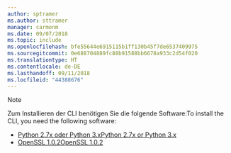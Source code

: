 ```yaml
---
author: sptramer
ms.author: sttramer
manager: carmonm
ms.date: 09/07/2018
ms.topic: include
ms.openlocfilehash: bfe55644e6915115b1ff130b45f7de6537409975
ms.sourcegitcommit: 0e688704889fc88b91588bb6678a933c2d54f020
ms.translationtype: HT
ms.contentlocale: de-DE
ms.lasthandoff: 09/11/2018
ms.locfileid: "44388676"
---
```

> [!NOTE]
> <span data-ttu-id="f43f3-101">Zum Installieren der CLI benötigen Sie die folgende Software:</span><span class="sxs-lookup"><span data-stu-id="f43f3-101">To install the CLI, you need the following software:</span></span>
>
> * [<span data-ttu-id="f43f3-102">Python 2.7x oder Python 3.x</span><span class="sxs-lookup"><span data-stu-id="f43f3-102">Python 2.7x or Python 3.x</span></span>](https://www.python.org/downloads/)
> * [<span data-ttu-id="f43f3-103">OpenSSL 1.0.2</span><span class="sxs-lookup"><span data-stu-id="f43f3-103">OpenSSL 1.0.2</span></span>](https://www.openssl.org/source/)
